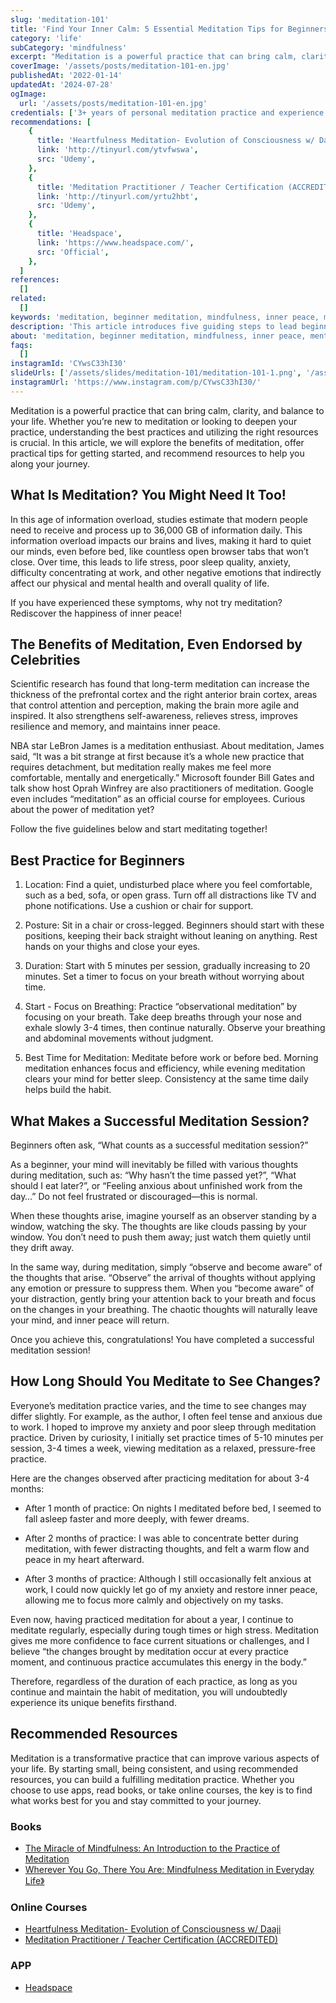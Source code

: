 ```yaml
---
slug: 'meditation-101'
title: 'Find Your Inner Calm: 5 Essential Meditation Tips for Beginners'
category: 'life'
subCategory: 'mindfulness'
excerpt: "Meditation is a powerful practice that can bring calm, clarity, and balance to your life. Whether you’re new to meditation or looking to deepen your practice, understanding the best practices and utilizing the right resources is crucial. In this article, we will explore the benefits of meditation, offer practical tips for getting started, and recommend resources to help you along your journey."
coverImage: '/assets/posts/meditation-101-en.jpg'
publishedAt: '2022-01-14'
updatedAt: '2024-07-28'
ogImage:
  url: '/assets/posts/meditation-101-en.jpg'
credentials: ['3+ years of personal meditation practice and experience']
recommendations: [
    {
      title: 'Heartfulness Meditation- Evolution of Consciousness w/ Daaji',
      link: 'http://tinyurl.com/ytvfwswa',
      src: 'Udemy',
    },
    {
      title: 'Meditation Practitioner / Teacher Certification (ACCREDITED)',
      link: 'http://tinyurl.com/yrtu2hbt',
      src: 'Udemy',
    },
    {
      title: 'Headspace',
      link: 'https://www.headspace.com/',
      src: 'Official',
    },
  ]
references:
  []
related:
  []
keywords: 'meditation, beginner meditation, mindfulness, inner peace, mental clarity, meditation tips, relaxation, stress relief, mental health, mindfulness practice'
description: 'This article introduces five guiding steps to lead beginners into the world of mindfulness and experience the transformative effects of meditation.'
about: 'meditation, beginner meditation, mindfulness, inner peace, mental clarity, meditation tips, relaxation, stress relief, mental health, mindfulness practice'
faqs:
  []
instagramId: 'CYwsC33hI30'
slideUrls: ['/assets/slides/meditation-101/meditation-101-1.png', '/assets/slides/meditation-101/meditation-101-2.png', '/assets/slides/meditation-101/meditation-101-3.png', '/assets/slides/meditation-101/meditation-101-4.png', '/assets/slides/meditation-101/meditation-101-5.png', '/assets/slides/meditation-101/meditation-101-6.png']
instagramUrl: 'https://www.instagram.com/p/CYwsC33hI30/'
---
```


Meditation is a powerful practice that can bring calm, clarity, and balance to your life. Whether you’re new to meditation or looking to deepen your practice, understanding the best practices and utilizing the right resources is crucial. In this article, we will explore the benefits of meditation, offer practical tips for getting started, and recommend resources to help you along your journey.

## What Is Meditation? You Might Need It Too!

In this age of information overload, studies estimate that modern people need to receive and process up to 36,000 GB of information daily. This information overload impacts our brains and lives, making it hard to quiet our minds, even before bed, like countless open browser tabs that won’t close. Over time, this leads to life stress, poor sleep quality, anxiety, difficulty concentrating at work, and other negative emotions that indirectly affect our physical and mental health and overall quality of life.

If you have experienced these symptoms, why not try meditation? Rediscover the happiness of inner peace!

## The Benefits of Meditation, Even Endorsed by Celebrities

Scientific research has found that long-term meditation can increase the thickness of the prefrontal cortex and the right anterior brain cortex, areas that control attention and perception, making the brain more agile and inspired. It also strengthens self-awareness, relieves stress, improves resilience and memory, and maintains inner peace.

NBA star LeBron James is a meditation enthusiast. About meditation, James said, “It was a bit strange at first because it’s a whole new practice that requires detachment, but meditation really makes me feel more comfortable, mentally and energetically.” Microsoft founder Bill Gates and talk show host Oprah Winfrey are also practitioners of meditation. Google even includes “meditation” as an official course for employees. Curious about the power of meditation yet?

Follow the five guidelines below and start meditating together!

## Best Practice for Beginners

1. Location: Find a quiet, undisturbed place where you feel comfortable, such as a bed, sofa, or open grass. Turn off all distractions like TV and phone notifications. Use a cushion or chair for support.

2. Posture: Sit in a chair or cross-legged. Beginners should start with these positions, keeping their back straight without leaning on anything. Rest hands on your thighs and close your eyes.

3. Duration: Start with 5 minutes per session, gradually increasing to 20 minutes. Set a timer to focus on your breath without worrying about time.

4. Start - Focus on Breathing: Practice “observational meditation” by focusing on your breath. Take deep breaths through your nose and exhale slowly 3-4 times, then continue naturally. Observe your breathing and abdominal movements without judgment.

5. Best Time for Meditation: Meditate before work or before bed. Morning meditation enhances focus and efficiency, while evening meditation clears your mind for better sleep. Consistency at the same time daily helps build the habit.

## What Makes a Successful Meditation Session?

Beginners often ask, “What counts as a successful meditation session?”

As a beginner, your mind will inevitably be filled with various thoughts during meditation, such as: “Why hasn’t the time passed yet?”, “What should I eat later?”, or “Feeling anxious about unfinished work from the day…” Do not feel frustrated or discouraged—this is normal.

When these thoughts arise, imagine yourself as an observer standing by a window, watching the sky. The thoughts are like clouds passing by your window. You don’t need to push them away; just watch them quietly until they drift away.

In the same way, during meditation, simply “observe and become aware” of the thoughts that arise. “Observe” the arrival of thoughts without applying any emotion or pressure to suppress them. When you “become aware” of your distraction, gently bring your attention back to your breath and focus on the changes in your breathing. The chaotic thoughts will naturally leave your mind, and inner peace will return.

Once you achieve this, congratulations! You have completed a successful meditation session!

## How Long Should You Meditate to See Changes?

Everyone’s meditation practice varies, and the time to see changes may differ slightly.
For example, as the author, I often feel tense and anxious due to work. I hoped to improve my anxiety and poor sleep through meditation practice. Driven by curiosity, I initially set practice times of 5-10 minutes per session, 3-4 times a week, viewing meditation as a relaxed, pressure-free practice.

Here are the changes observed after practicing meditation for about 3-4 months:

* After 1 month of practice: On nights I meditated before bed, I seemed to fall asleep faster and more deeply, with fewer dreams.

* After 2 months of practice: I was able to concentrate better during meditation, with fewer distracting thoughts, and felt a warm flow and peace in my heart afterward.

* After 3 months of practice: Although I still occasionally felt anxious at work, I could now quickly let go of my anxiety and restore inner peace, allowing me to focus more calmly and objectively on my tasks.

Even now, having practiced meditation for about a year, I continue to meditate regularly, especially during tough times or high stress. Meditation gives me more confidence to face current situations or challenges, and I believe “the changes brought by meditation occur at every practice moment, and continuous practice accumulates this energy in the body.”

Therefore, regardless of the duration of each practice, as long as you continue and maintain the habit of meditation, you will undoubtedly experience its unique benefits firsthand.

## Recommended Resources

Meditation is a transformative practice that can improve various aspects of your life. By starting small, being consistent, and using recommended resources, you can build a fulfilling meditation practice. Whether you choose to use apps, read books, or take online courses, the key is to find what works best for you and stay committed to your journey.

### Books
* [The Miracle of Mindfulness: An Introduction to the Practice of Meditation](https://www.amazon.com/Miracle-Mindfulness-Introduction-Practice-Meditation/dp/0807012394)
* [Wherever You Go, There You Are: Mindfulness Meditation in Everyday Life》](https://www.amazon.com/Wherever-You-There-Are-Mindfulness/dp/1401307787)

### Online Courses
* [Heartfulness Meditation- Evolution of Consciousness w/ Daaji](http://tinyurl.com/ytvfwswa "affiliate")
* [Meditation Practitioner / Teacher Certification (ACCREDITED)](http://tinyurl.com/yrtu2hbt "affiliate")

### APP
* [Headspace](https://www.headspace.com/)
